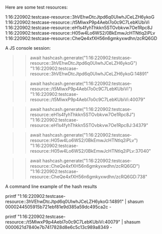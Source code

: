 Here are some test resources:

1:16:220902:testcase-resource::3hVEhwDtcJtpd6q0UIwhJCeLZH6ykoG
1:16:220902:testcase-resource::/t5MiwxP9p4Aebl7o0c9C7LebKUbiVi
1:16:220902:testcase-resource::eH1s4fyhThkkn5STOvbkvw7Oe1Rpc8J
1:16:220902:testcase-resource::H05w4Lo6WS2/0BkEmwJcHTNtlq2iPLv
1:16:220902:testcase-resource::CheQe4xfXH56n6gmkyxwdhn/zcRQ6GD

A JS console session:

<pasted in hashcash.js>

>> await hashcash.generate("1:16:220902:testcase-resource::3hVEhwDtcJtpd6q0UIwhJCeLZH6ykoG")
"1:16:220902:testcase-resource::3hVEhwDtcJtpd6q0UIwhJCeLZH6ykoG:14891"

>> await hashcash.generate("1:16:220902:testcase-resource::/t5MiwxP9p4Aebl7o0c9C7LebKUbiVi")
"1:16:220902:testcase-resource::/t5MiwxP9p4Aebl7o0c9C7LebKUbiVi:40079"

>> await hashcash.generate("1:16:220902:testcase-resource::eH1s4fyhThkkn5STOvbkvw7Oe1Rpc8J")
"1:16:220902:testcase-resource::eH1s4fyhThkkn5STOvbkvw7Oe1Rpc8J:34379"

>> await hashcash.generate("1:16:220902:testcase-resource::H05w4Lo6WS2/0BkEmwJcHTNtlq2iPLv")
"1:16:220902:testcase-resource::H05w4Lo6WS2/0BkEmwJcHTNtlq2iPLv:37040"

>> await hashcash.generate("1:16:220902:testcase-resource::CheQe4xfXH56n6gmkyxwdhn/zcRQ6GD")
"1:16:220902:testcase-resource::CheQe4xfXH56n6gmkyxwdhn/zcRQ6GD:738"

A command line example of the hash results

printf "1:16:220902:testcase-resource::3hVEhwDtcJtpd6q0UIwhJCeLZH6ykoG:14891" | shasum
0000244505915b721ebf81e9d385a59dc495ca2c  -

printf "1:16:220902:testcase-resource::/t5MiwxP9p4Aebl7o0c9C7LebKUbiVi:40079" | shasum
0000621d7840e7b7417828d8e6c5c13c989a8349  -